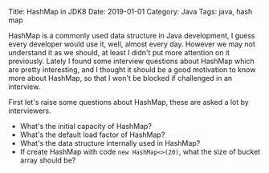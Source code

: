 Title: HashMap in JDK8
Date: 2019-01-01
Category: Java
Tags: java, hash map

HashMap is a commonly used data structure in Java development, I guess every developer would use it, well, almost every day. However we may not understand it as we should, at least I didn't put more attention on it previously. Lately I found some interview questions about HashMap which are pretty interesting, and I thought it should be a good motivation to know more about HashMap, so that I won't be blocked if challenged in an interview.

First let's raise some questions about HashMap, these are asked a lot by interviewers.

* What's the initial capacity of HashMap?
* What's the default load factor of HashMap?
* What's the data structure internally used in HashMap?
* If create HashMap with code `new HashMap<>(20)`, what the size of bucket array should be?
